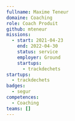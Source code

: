 ```yaml
---
fullname: Maxime Teneur
domaine: Coaching
role: Coach Produit
github: mteneur
missions:
  - start: 2021-04-23
    end: 2022-04-30
    status: service
    employer: Ground
    startups:
      - trackdechets
startups:
  - trackdechets
badges:
  - segur
competences:
  - Coaching
teams: []
---
```

